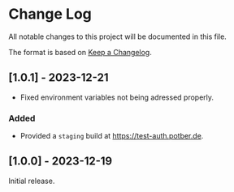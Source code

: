 # Change Log

All notable changes to this project will be documented in this file.

The format is based on [Keep a Changelog](http://keepachangelog.com/).

## [1.0.1] - 2023-12-21

- Fixed environment variables not being adressed properly.

### Added

- Provided a `staging` build at https://test-auth.potber.de.

## [1.0.0] - 2023-12-19

Initial release.
